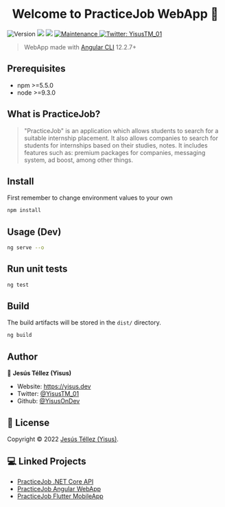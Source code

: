 <h1 align="center">Welcome to PracticeJob WebApp 👋</h1>
<p>
  <img alt="Version" src="https://img.shields.io/badge/version-1.0.0-blue.svg?cacheSeconds=2592000" />
  <img src="https://img.shields.io/badge/npm-%3E%3D5.5.0-blue.svg" />
  <img src="https://img.shields.io/badge/node-%3E%3D9.3.0-blue.svg" />
  <a href="https://github.com/kefranabg/readme-md-generator/graphs/commit-activity" target="_blank">
    <img alt="Maintenance" src="https://img.shields.io/badge/Maintained%3F-no-red.svg" />
  </a>
  <a href="https://twitter.com/YisusTM_01" target="_blank">
    <img alt="Twitter: YisusTM_01" src="https://img.shields.io/twitter/follow/YisusTM_01.svg?style=social" />
  </a>
</p>

> WebApp made with [Angular CLI](https://github.com/angular/angular-cli) 12.2.7+

## Prerequisites

- npm >=5.5.0
- node >=9.3.0

## What is PracticeJob?
> "PracticeJob" is an application which allows students to search for a suitable internship placement. It also allows companies to search for students for internships based on their studies, notes. It includes features such as: premium packages for companies, messaging system, ad boost, among other things.

## Install
First remember to change environment values to your own
```sh
npm install
```

## Usage (Dev)

```sh
ng serve --o
```

## Run unit tests

```sh
ng test
```

## Build
The build artifacts will be stored in the `dist/` directory.

```sh
ng build
```

## Author

👤 **Jesús Téllez (Yisus)**

* Website: https://yisus.dev
* Twitter: [@YisusTM\_01](https://twitter.com/YisusTM\_01)
* Github: [@YisusOnDev](https://github.com/YisusOnDev)

## 📝 License
Copyright © 2022 [Jesús Téllez (Yisus)](https://github.com/YisusOnDev).<br />

## 💻 Linked Projects
* [PracticeJob .NET Core API](https://github.com/YisusOnDev/PracticeJob_API)
* [PracticeJob Angular WebApp](https://github.com/YisusOnDev/PracticeJob_Angular)
* [PracticeJob Flutter MobileApp](https://github.com/YisusOnDev/PracticeJob_Flutter)

